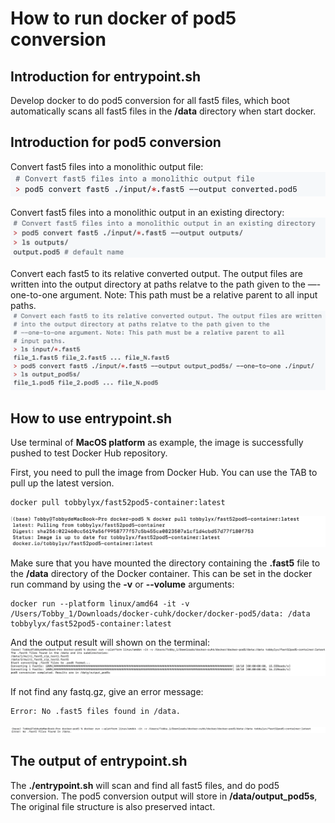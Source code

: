 # How to run docker of pod5 conversion

## Introduction for entrypoint.sh
Develop docker to do pod5 conversion for all fast5 files, which boot automatically scans all fast5 files in the **/data** directory when start docker.

## Introduction for pod5 conversion
Convert fast5 files into a monolithic output file:
![sample image](pic/1.png)

Convert fast5 files into a monolithic output in an existing directory:
![sample image](pic/2.png)

Convert each fast5 to its relative converted output. The output files are written into the output directory at paths relatve to the path given to the —-one-to-one argument. Note: This path must be a relative parent to all input paths.
![sample image](pic/3.png)

## How to use entrypoint.sh
Use terminal of **MacOS platform** as example, the image is successfully pushed to test Docker Hub repository.

First, you need to pull the image from Docker Hub. You can use the TAB to pull up the latest version.

```
docker pull tobbylyx/fast52pod5-container:latest
```
![sample image](pic/4.png)

Make sure that you have mounted the directory containing the **.fast5** file to the **/data** directory of the Docker container. This can be set in the docker run command by using the **-v** or **--volume** arguments:

```
docker run --platform linux/amd64 -it -v /Users/Tobby_1/Downloads/docker-cuhk/docker/docker-pod5/data: /data tobbylyx/fast52pod5-container:latest
```
And the output result will shown on the terminal:
![sample image](pic/5.png)

If not find any fastq.gz, give an error message:

```
Error: No .fast5 files found in /data.
```
![sample image](pic/6.png)

## The output of entrypoint.sh
The **./entrypoint.sh** will scan and find all fast5 files, and do pod5 conversion. The pod5 conversion output will store in **/data/output_pod5s**, The original file structure is also preserved intact.
